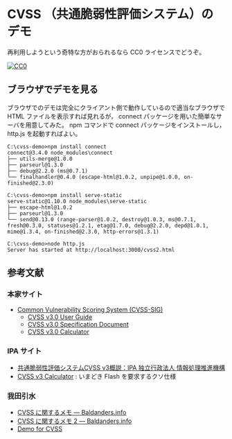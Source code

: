 # CVSS （共通脆弱性評価システム）のデモ

再利用しようという奇特な方がおられるなら CC0 ライセンスでどうぞ。

[![CC0](http://i.creativecommons.org/p/zero/1.0/88x31.png "CC0")](http://creativecommons.org/publicdomain/zero/1.0/deed.ja)

## ブラウザでデモを見る

ブラウザでのデモは完全にクライアント側で動作しているので適当なブラウザで HTML ファイルを表示すれば見れるが， connect パッケージを用いた簡単なサーバを用意してみた。 npm コマンドで  connect パッケージをインストールし， http.js を起動すればよい。

```shell
C:\cvss-demo>npm install connect
connect@3.4.0 node_modules\connect
├── utils-merge@1.0.0
├── parseurl@1.3.0
├── debug@2.2.0 (ms@0.7.1)
└── finalhandler@0.4.0 (escape-html@1.0.2, unpipe@1.0.0, on-finished@2.3.0)

C:\cvss-demo>npm install serve-static
serve-static@1.10.0 node_modules\serve-static
├── escape-html@1.0.2
├── parseurl@1.3.0
└── send@0.13.0 (range-parser@1.0.2, destroy@1.0.3, ms@0.7.1, fresh@0.3.0, statuses@1.2.1, etag@1.7.0, debug@2.2.0, depd@1.0.1, mime@1.3.4, on-finished@2.3.0, http-errors@1.3.1)

C:\cvss-demo>node http.js
Server has started at http://localhost:3000/cvss2.html
```

## 参考文献

### 本家サイト

- [Common Vulnerability Scoring System (CVSS-SIG)](http://www.first.org/cvss)
    - [CVSS v3.0 User Guide](http://www.first.org/cvss/user-guide)
    - [CVSS v3.0 Specification Document](http://www.first.org/cvss/specification-document)
    - [CVSS v3.0 Calculator](http://www.first.org/cvss/calculator/3.0)

### IPA サイト

- [共通脆弱性評価システムCVSS v3概説：IPA 独立行政法人 情報処理推進機構](http://www.ipa.go.jp/security/vuln/CVSSv3.html)
- [CVSS v3 Calculator](http://jvndb.jvn.jp/cvss/v3/) : いまどき Flash を要求するクソ仕様

### 我田引水

- [CVSS に関するメモ — Baldanders.info](http://www.baldanders.info/spiegel/log2/000290.shtml)
- [CVSS に関するメモ 2 — Baldanders.info](http://www.baldanders.info/spiegel/log2/000334.shtml)
- [Demo for CVSS](http://www.baldanders.info/spiegel/archive/cvss/cvss2.html)
